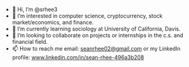 - 👋 Hi, I’m @srhee3
- 👀 I’m interested in computer science, cryptocurrency, stock market/economics, and finance.
- 🌱 I’m currently learning sociology at University of California, Davis. 
- 💞️ I’m looking to collaborate on projects or internships in the c.s. and financial field.
- 📫 How to reach me email: seanrhee02@gmail.com or my LinkedIn profile: www.linkedin.com/in/sean-rhee-496a3b208

<!---
srhee3/srhee3 is a ✨ special ✨ repository because its `README.md` (this file) appears on your GitHub profile.
You can click the Preview link to take a look at your changes.
--->
